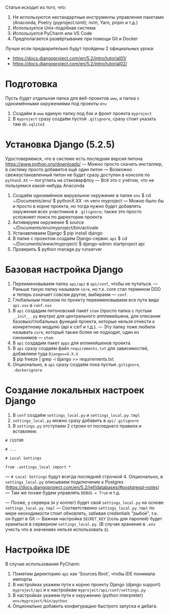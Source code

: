 Статья исходит из того, что:
1. Не используются нестандартные инструменты управления пакетами (Anaconda, Poetry (pyproject.toml); nvm, Yarn, pnpm и т.д.)   
2. Используется Unix-подобная система
3. Используется PyCharm или VS Code
4. Предполагается развёртывание при помощи Git и Docker

Лучше если предварительно будут пройдены 2 официальных урока:
- https://docs.djangoproject.com/en/5.2/intro/tutorial01/  
- https://docs.djangoproject.com/en/5.2/intro/tutorial02/

# Подготовка

Пусть будет отдельная папка для веб-проектов `www`, и папка с одноимёнными окружениями под проекты `env`

1. Создаём в `www` единую папку под бэк и фронт проекта `myproject`
2. В `myproject` сразу создаём пустой `.gitignore`, сразу стоит указать там `db.sqlite3`

# Установка Django (5.2.5)

Удостоверяемся, что в системе есть последняя версия питона https://www.python.org/downloads/
— Можно просто скачать инсталлер, в систему просто добавится ещё один питон
— Возможно свежеустановленный питон не будет сразу доступен в консоле по `pythonX.XX` — погуглить на стэковерфлоу
— Всё это с учётом, что не пользуемся какой-нибудь Anaconda

1. Создаём одноимённое вируальное окружение в папке `env`
   $ cd ~/Documents/env/
   $ pythonX.XX -m venv myproject
   — Можно было бы и просто в корне проекта, но тогда нужно будет добавлять окружения всех участников в `.gitignore`; также это просто усложняет поиск по директории проекта
2. Активируем окружение
   $ source ~/Documents/env/myproject/bin/activate
3. Устанавливаем Django
   $ pip install django
4. В папке с проектом создаём Django-сервис `api`
   $ cd ~/Documents/www/myproject/
   $ django-admin startproject api
5. Проверить
   $ python manage.py runserver

# Базовая настройка Django

1. Переименовываем папку `api/api` в `api/conf`, чтобы не путаться.
   — Раньше такую папку называли `core`, но т.к. core стал термином DDD и теперь означает совсем другое, выбираем — `conf`.
2. Глобальным поиском по проекту переименовываем все пути вида `api.xxx` в `conf.xxx`
3. В `api` создадим питоновский пакет `stem` (просто папка с пустым `__init__.py` внутри) для центрального аппликейшена, для описания базовых/глобальных функций проекта, которые нельзя отнести к конкретному модулю (api к csrf и т.д.).
   — Эту папку тоже любили называть `core`, который также более не подходит, один из синонимов — `stem`.
4. В `api` создадим пакет `apps` для апликейшенов проекта.
5. В `api` сразу создаём файл `requirements.txt` для зависимостей, добавляем туда `Django==X.X.X`  
   $ pip freeze | grep -i django >> requirements.txt
6. Опционально, в `api` сразу создаём пока пустые`.gitignore`, `.dockerignore`

# Создание локальных настроек Django

1. В `conf` создаём `settings_local.py` и `settings_local.py.tmpl`
2. `settings_local.py` можно сразу добавить в `api/.gitignore`
3. В `settings.py` отступаем 2 строки от последнего правила и вставляем:
```
# CUSTOM

# ...

# Local Settings

from .settings_local import *
```
   — `# Local Settings` будут всегда последней строчкой
4. Опционально, в `settings_local.py` описываем подключение к Postgres
   (https://docs.djangoproject.com/en/5.2/ref/databases/#postgresql-notes)
   — Там же позже будем управлять `DEBUG = True` и т.д. 

— Позже, у сервера (и у коллег) будет свой `settings_local.py` на основе `settings_local.py.tmpl`
— Соответственно `settings_local.py.tmpl` по мере неоходимости стоит обновлять, забивая credentials "рыбой", т.к. он будет в Git
— Важная настройка `SECRET_KEY` (соль для паролей) будет храниться в серверном `settings_local.py`. (В случае хранения в `.env` учесть что в значениях нельзя использовать `$`).

# Настройка IDE

В случае использования PyCharm:
1. Пометим директорию `api` как 'Sources Root', чтобы IDE понимала импорты
2. В настройках укажем пути к корню проекту Django (django support) `myproject/api` и к настройкам `myproject/api/conf/settings.py`
3. В настройках укажем пути к окружению (python interpreter) `env/myproject/bin/python`
4. Опционально добавить конфигурацию быстрого запуска и дебага.
